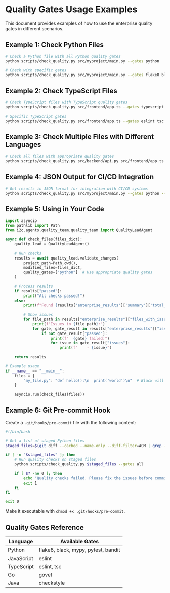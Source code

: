 # Quality Gates Usage Examples

This document provides examples of how to use the enterprise quality gates in different scenarios.

## Example 1: Check Python Files

```bash
# Check a Python file with all Python quality gates
python scripts/check_quality.py src/myproject/main.py --gates python

# Check with specific gates
python scripts/check_quality.py src/myproject/main.py --gates flake8 black
```

## Example 2: Check TypeScript Files

```bash
# Check TypeScript files with TypeScript quality gates
python scripts/check_quality.py src/frontend/app.ts --gates typescript

# Specific TypeScript gates
python scripts/check_quality.py src/frontend/app.ts --gates eslint tsc
```

## Example 3: Check Multiple Files with Different Languages

```bash
# Check all files with appropriate quality gates
python scripts/check_quality.py src/backend/api.py src/frontend/app.ts --gates all
```

## Example 4: JSON Output for CI/CD Integration

```bash
# Get results in JSON format for integration with CI/CD systems
python scripts/check_quality.py src/myproject/main.py --gates python --json > quality_report.json
```

## Example 5: Using in Your Code

```python
import asyncio
from pathlib import Path
from i2c.agents.quality_team.quality_team import QualityLeadAgent

async def check_files(files_dict):
    quality_lead = QualityLeadAgent()
    
    # Run checks
    results = await quality_lead.validate_changes(
        project_path=Path.cwd(),
        modified_files=files_dict,
        quality_gates=["python"]  # Use appropriate quality gates
    )
    
    # Process results
    if results["passed"]:
        print("All checks passed!")
    else:
        print(f"Found {results['enterprise_results']['summary']['total_issues']} issues")
        
        # Show issues
        for file_path in results["enterprise_results"]["files_with_issues"]:
            print(f"Issues in {file_path}:")
            for gate, gate_result in results["enterprise_results"]["issues"][file_path].items():
                if not gate_result["passed"]:
                    print(f"  {gate} failed:")
                    for issue in gate_result["issues"]:
                        print(f"    - {issue}")
    
    return results

# Example usage
if __name__ == "__main__":
    files = {
        "my_file.py": "def hello():\n  print('world')\n"  # Black will flag indentation
    }
    
    asyncio.run(check_files(files))
```

## Example 6: Git Pre-commit Hook

Create a `.git/hooks/pre-commit` file with the following content:

```bash
#!/bin/bash

# Get a list of staged Python files
staged_files=$(git diff --cached --name-only --diff-filter=ACM | grep -E '\.(py|js|ts|go|java)$')

if [ -n "$staged_files" ]; then
    # Run quality checks on staged files
    python scripts/check_quality.py $staged_files --gates all
    
    if [ $? -ne 0 ]; then
        echo "Quality checks failed. Please fix the issues before committing."
        exit 1
    fi
fi

exit 0
```

Make it executable with `chmod +x .git/hooks/pre-commit`.

## Quality Gates Reference

| Language   | Available Gates                     |
|------------|-------------------------------------|
| Python     | flake8, black, mypy, pytest, bandit |
| JavaScript | eslint                              |
| TypeScript | eslint, tsc                         |
| Go         | govet                               |
| Java       | checkstyle                          |